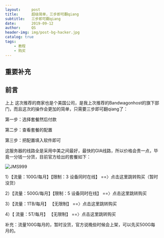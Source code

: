 ```yaml
---
layout:     post
title:      超级简单，三步即可翻qiang
subtitle:   三步即可翻qiang
date:       2019-09-12
author:     QS
header-img: img/post-bg-hacker.jpg
catalog: true
tags:
    - 教程
    - 购买
---
```


## 重要补充


## 前言
上上
这次推荐的商家也是个美国公司，是我上次推荐的Bandwagonhost的旗下部门，而且这次的操作会更加的简单，只需要三步即可翻qiang了：

第一步：选择套餐然后付款

第二步：查看套餐的配置

第三步：把配置填入软件即可

这服务器的线路全是采用中美之间最好，最快的GIA线路，所以价格会贵一点，毕竟一分钱一分货，目前官方给出的套餐如下：

![JMS999](https://user-images.githubusercontent.com/55229088/67386052-d822cd80-f5c6-11e9-9f32-b7e93d17a5a8.png)

1）【流量：100G/每月】【限制：3 设备同时在线】   ==〉点击这里跳转购买（暂时没货）

2）【流量：500G/每月】【限制：5 设备同时在线】      ==〉点击这里跳转购买

3）【流量：1TB/每月】 【无限制】                 ==〉点击这里跳转购买

4）【 流量：5T/每月】 【无限制】                 ==〉点击这里跳转购买

补充：流量100G每月的，暂时没货，官方说晚些时候会上架，可以先买500G每月的。
